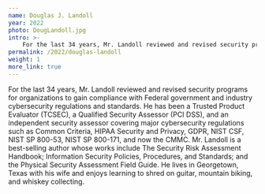 ```yaml
---
name: Douglas J. Landoll
year: 2022
photo: DougLandoll.jpg
intro: >-
    For the last 34 years, Mr. Landoll reviewed and revised security programs for organizations to gain compliance with Federal government and industry cybersecurity regulations and standards. He has been a Trusted Product Evaluator (TCSEC), a Qualified Security Assessor (PCI DSS), and an independent security assessor covering major cybersecurity regulations.
permalink: /2022/douglas-landoll
weight: 1
more_link: true
---
```


For the last 34 years, Mr. Landoll reviewed and revised security programs for organizations to gain compliance with Federal government and industry cybersecurity regulations and standards. He has been a Trusted Product Evaluator (TCSEC), a Qualified Security Assessor (PCI DSS), and an independent security assessor covering major cybersecurity regulations such as Common Criteria, HIPAA Security and Privacy, GDPR, NIST CSF, NIST SP 800-53, NIST SP 800-171, and now the CMMC. Mr. Landoll is a best-selling author whose works include The Security Risk Assessment Handbook; Information Security Policies, Procedures, and Standards; and the Physical Security Assessment Field Guide. He lives in Georgetown, Texas with his wife and enjoys learning to shred on guitar, mountain biking, and whiskey collecting.